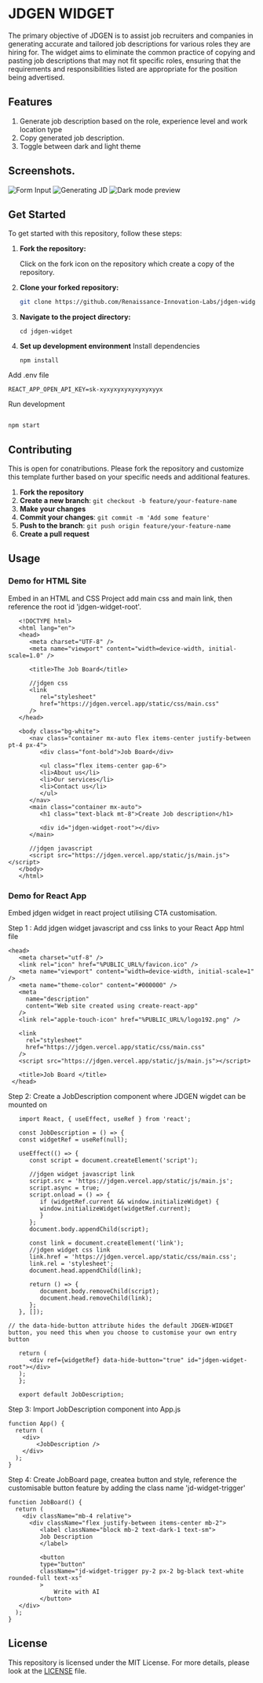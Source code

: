 # JDGEN WIDGET

The primary objective of JDGEN is to assist job recruiters and companies in generating accurate and tailored job descriptions for various roles they are hiring for. The widget aims to eliminate the common practice of copying and pasting job descriptions that may not fit specific roles, ensuring that the requirements and responsibilities listed are appropriate for the position being advertised.

## Features

1. Generate job description based on the role, experience level and work location type
2. Copy generated job description.
3. Toggle between dark and light theme

## Screenshots.

![Form Input](src/assets/images/Jdgen-1.png)
![Generating JD](src/assets/images/Jdgen-2.png)
![Dark mode preview](src/assets/images/Jdgen-3.png)

## Get Started

To get started with this repository, follow these steps:

1. **Fork the repository:**

   Click on the fork icon on the repository which create a copy of the repository.

2. **Clone your forked repository:**

   ```bash
   git clone https://github.com/Renaissance-Innovation-Labs/jdgen-widget.git
   ```

3. **Navigate to the project directory:**

   ```
   cd jdgen-widget
   ```

4. **Set up development environment**
   Install dependencies

   ```
   npm install
   ```

Add .env file

```
REACT_APP_OPEN_API_KEY=sk-xyxyxyxyxyxyxyxyyx

```

Run development

```

npm start

```

## Contributing

This is open for conatributions. Please fork the repository and customize this template further based on your specific needs and additional features.

1. **Fork the repository**
2. **Create a new branch**: `git checkout -b feature/your-feature-name`
3. **Make your changes**
4. **Commit your changes**: `git commit -m 'Add some feature'`
5. **Push to the branch**: `git push origin feature/your-feature-name`
6. **Create a pull request**

## Usage

### Demo for HTML Site

Embed in an HTML and CSS Project add main css and main link, then reference the root id 'jdgen-widget-root'.

```
   <!DOCTYPE html>
   <html lang="en">
   <head>
      <meta charset="UTF-8" />
      <meta name="viewport" content="width=device-width, initial-scale=1.0" />

      <title>The Job Board</title>

      //jdgen css
      <link
         rel="stylesheet"
         href="https://jdgen.vercel.app/static/css/main.css"
      />
   </head>

   <body class="bg-white">
      <nav class="container mx-auto flex items-center justify-between pt-4 px-4">
         <div class="font-bold">Job Board</div>

         <ul class="flex items-center gap-6">
         <li>About us</li>
         <li>Our services</li>
         <li>Contact us</li>
         </ul>
      </nav>
      <main class="container mx-auto">
         <h1 class="text-black mt-8">Create Job description</h1>

         <div id="jdgen-widget-root"></div>
      </main>

      //jdgen javascript
      <script src="https://jdgen.vercel.app/static/js/main.js"></script>
   </body>
   </html>
```

### Demo for React App

Embed jdgen widget in react project utilising CTA customisation.

Step 1 : Add jdgen widget javascript and css links to your React App html file

```
<head>
   <meta charset="utf-8" />
   <link rel="icon" href="%PUBLIC_URL%/favicon.ico" />
   <meta name="viewport" content="width=device-width, initial-scale=1" />
   <meta name="theme-color" content="#000000" />
   <meta
     name="description"
     content="Web site created using create-react-app"
   />
   <link rel="apple-touch-icon" href="%PUBLIC_URL%/logo192.png" />

   <link
     rel="stylesheet"
     href="https://jdgen.vercel.app/static/css/main.css"
   />
   <script src="https://jdgen.vercel.app/static/js/main.js"></script>

   <title>Job Board </title>
 </head>
```

Step 2: Create a JobDescription component where JDGEN wigdet can be mounted on

```
   import React, { useEffect, useRef } from 'react';

   const JobDescription = () => {
   const widgetRef = useRef(null);

   useEffect(() => {
      const script = document.createElement('script');

      //jdgen widget javascript link
      script.src = 'https://jdgen.vercel.app/static/js/main.js';
      script.async = true;
      script.onload = () => {
         if (widgetRef.current && window.initializeWidget) {
         window.initializeWidget(widgetRef.current);
         }
      };
      document.body.appendChild(script);

      const link = document.createElement('link');
      //jdgen widget css link
      link.href = 'https://jdgen.vercel.app/static/css/main.css';
      link.rel = 'stylesheet';
      document.head.appendChild(link);

      return () => {
         document.body.removeChild(script);
         document.head.removeChild(link);
      };
   }, []);

// the data-hide-button attribute hides the default JDGEN-WIDGET button, you need this when you choose to customise your own entry button

   return (
      <div ref={widgetRef} data-hide-button="true" id="jdgen-widget-root"></div>
   );
   };

   export default JobDescription;
```

Step 3: Import JobDescription component into App.js

```
function App() {
  return (
    <div>
        <JobDescription />
    </div>
  );
}
```

Step 4: Create JobBoard page, createa button and style, reference the customisable button feature by adding the class name 'jd-widget-trigger'

```
function JobBoard() {
  return (
    <div className="mb-4 relative">
      <div className="flex justify-between items-center mb-2">
         <label className="block mb-2 text-dark-1 text-sm">
         Job Description
         </label>

         <button
         type="button"
         className="jd-widget-trigger py-2 px-2 bg-black text-white rounded-full text-xs"
         >
             Write with AI
         </button>
   </div>
  );
}
```

## License

This repository is licensed under the MIT License. For more details, please look at the [LICENSE](LICENSE) file.
